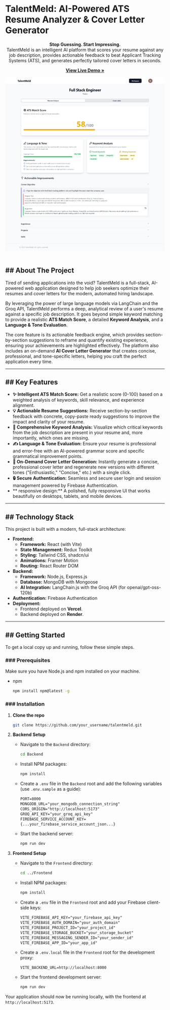 # TalentMeld: AI-Powered ATS Resume Analyzer & Cover Letter Generator

<p align="center">
  <strong>Stop Guessing. Start Impressing.</strong>
  <br />
  TalentMeld is an intelligent AI platform that scores your resume against any job description, provides actionable feedback to beat Applicant Tracking Systems (ATS), and generates perfectly tailored cover letters in seconds.
</p>

<p align="center">
  <a href="https://talent-meld.vercel.app/"><strong>View Live Demo »</strong></a>
</p>

<div align="center">
  <img src="Frontend\public\TalentMeld.jpeg" alt="TalentMeld Application Demo" width="800"/>
</div>

<br />

## ## About The Project

Tired of sending applications into the void? TalentMeld is a full-stack, AI-powered web application designed to help job seekers optimize their resumes and cover letters for the modern, automated hiring landscape.

By leveraging the power of large language models via LangChain and the Groq API, TalentMeld performs a deep, analytical review of a user's resume against a specific job description. It goes beyond simple keyword matching to provide a realistic **ATS Match Score**, a detailed **Keyword Analysis**, and a **Language & Tone Evaluation**.

The core feature is its actionable feedback engine, which provides section-by-section suggestions to reframe and quantify existing experience, ensuring your achievements are highlighted effectively. The platform also includes an on-demand **AI Cover Letter Generator** that creates concise, professional, and tone-specific letters, helping you craft the perfect application every time.

---

## ## Key Features

-   **✨ Intelligent ATS Match Score:** Get a realistic score (0-100) based on a weighted analysis of keywords, skill relevance, and experience alignment.
-   **💡 Actionable Resume Suggestions:** Receive section-by-section feedback with concrete, copy-paste ready suggestions to improve the impact and clarity of your resume.
-   **🔑 Comprehensive Keyword Analysis:** Visualize which critical keywords from the job description are present in your resume and, more importantly, which ones are missing.
-   **✍️ Language & Tone Evaluation:** Ensure your resume is professional and error-free with an AI-powered grammar score and specific grammatical improvement points.
-   **📄 On-Demand Cover Letter Generation:** Instantly generate a concise, professional cover letter and regenerate new versions with different tones ("Enthusiastic," "Concise," etc.) with a single click.
-   **🔒 Secure Authentication:** Seamless and secure user login and session management powered by Firebase Authentication.
-   ** responsive design:** A polished, fully responsive UI that works beautifully on desktops, tablets, and mobile devices.

---

## ## Technology Stack

This project is built with a modern, full-stack architecture:

-   **Frontend:**
    -   **Framework:** React (with Vite)
    -   **State Management:** Redux Toolkit
    -   **Styling:** Tailwind CSS, shadcn/ui
    -   **Animations:** Framer Motion
    -   **Routing:** React Router DOM
-   **Backend:**
    -   **Framework:** Node.js, Express.js
    -   **Database:** MongoDB with Mongoose
    -   **AI Integration:** LangChain.js with the Groq API (for openai/gpt-oss-120b)
-   **Authentication:** Firebase Authentication
-   **Deployment:**
    -   Frontend deployed on **Vercel**.
    -   Backend deployed on **Render**.

---

## ## Getting Started

To get a local copy up and running, follow these simple steps.

### ### Prerequisites

Make sure you have Node.js and npm installed on your machine.

-   npm
    ```sh
    npm install npm@latest -g
    ```

### ### Installation

1.  **Clone the repo**
    ```sh
    git clone https://github.com/your_username/talentmeld.git
    ```

2.  **Backend Setup**
    -   Navigate to the `Backend` directory:
        ```sh
        cd Backend
        ```
    -   Install NPM packages:
        ```sh
        npm install
        ```
    -   Create a `.env` file in the `Backend` root and add the following variables (use `.env.sample` as a guide):
        ```env
        PORT=8000
        MONGODB_URL="your_mongodb_connection_string"
        CORS_ORIGIN="http://localhost:5173"
        GROQ_API_KEY="your_groq_api_key"
        FIREBASE_SERVICE_ACCOUNT_KEY={...your_firebase_service_account_json...}
        ```
    -   Start the backend server:
        ```sh
        npm run dev
        ```

3.  **Frontend Setup**
    -   Navigate to the `Frontend` directory:
        ```sh
        cd ../Frontend
        ```
    -   Install NPM packages:
        ```sh
        npm install
        ```
    -   Create a `.env` file in the `Frontend` root and add your Firebase client-side keys:
        ```env
        VITE_FIREBASE_API_KEY="your_firebase_api_key"
        VITE_FIREBASE_AUTH_DOMAIN="your_auth_domain"
        VITE_FIREBASE_PROJECT_ID="your_project_id"
        VITE_FIREBASE_STORAGE_BUCKET="your_storage_bucket"
        VITE_FIREBASE_MESSAGING_SENDER_ID="your_sender_id"
        VITE_FIREBASE_APP_ID="your_app_id"
        ```
    -   Create a `.env.local` file in the `Frontend` root for the development proxy:
        ```env
        VITE_BACKEND_URL=http://localhost:8000
        ```
    -   Start the frontend development server:
        ```sh
        npm run dev
        ```

Your application should now be running locally, with the frontend at `http://localhost:5173`.